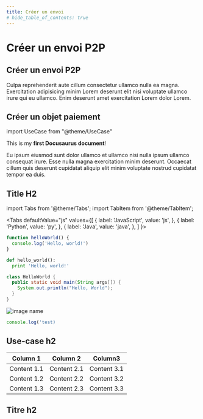 ```yaml
---
title: Créer un envoi
# hide_table_of_contents: true
---
```


# Créer un envoi P2P

## Créer un envoi P2P

Culpa reprehenderit aute cillum consectetur ullamco nulla ea magna. Exercitation adipisicing minim Lorem deserunt elit nisi voluptate ullamco irure qui eu ullamco. Enim deserunt amet exercitation Lorem dolor Lorem.

## Créer un objet paiement

import UseCase from "@theme/UseCase"

<UseCase>

This is my **first Docusaurus document**!

Eu ipsum eiusmod sunt dolor ullamco et ullamco nisi nulla ipsum ullamco consequat irure. Esse nulla magna exercitation minim deserunt. Occaecat cillum quis deserunt cupidatat aliquip elit minim voluptate nostrud cupidatat tempor ea duis.

</UseCase>

## Title H2

import Tabs from '@theme/Tabs';
import TabItem from '@theme/TabItem';

<Tabs
defaultValue="js"
values={[
{ label: 'JavaScript', value: 'js', },
{ label: 'Python', value: 'py', },
{ label: 'Java', value: 'java', },
]
}>
<TabItem value="js">

```js
function helloWorld() {
  console.log('Hello, world!')
}
```

</TabItem>
<TabItem value="py">

```py
def hello_world():
  print 'Hello, world!'
```

</TabItem>
<TabItem value="java">

```java
class HelloWorld {
  public static void main(String args[]) {
    System.out.println("Hello, World");
  }
}
```

</TabItem>
</Tabs>

![image name](/img/docusaurus.png)

```jsx
console.log('test)
```

## Use-case h2

| Column 1    | Column 2    | Column3     |
| ----------- | ----------- | ----------- |
| Content 1.1 | Content 2.1 | Content 3.1 |
| Content 1.2 | Content 2.2 | Content 3.2 |
| Content 1.3 | Content 2.3 | Content 3.3 |

## Titre h2
